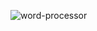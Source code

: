 ![word-processor](https://user-images.githubusercontent.com/53031435/179188367-1201d3dd-0d18-42bb-be5c-e7fa2f81182f.png)

